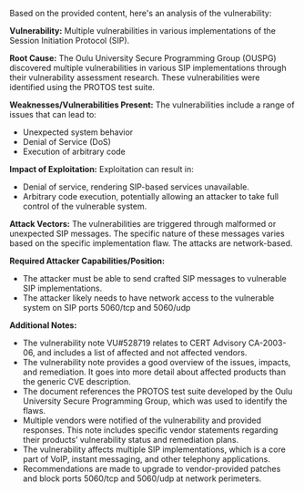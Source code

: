 Based on the provided content, here's an analysis of the vulnerability:

**Vulnerability:** Multiple vulnerabilities in various implementations of the Session Initiation Protocol (SIP).

**Root Cause:** The Oulu University Secure Programming Group (OUSPG) discovered multiple vulnerabilities in various SIP implementations through their vulnerability assessment research. These vulnerabilities were identified using the PROTOS test suite.

**Weaknesses/Vulnerabilities Present:** The vulnerabilities include a range of issues that can lead to:
*   Unexpected system behavior
*   Denial of Service (DoS)
*   Execution of arbitrary code

**Impact of Exploitation:** Exploitation can result in:
*   Denial of service, rendering SIP-based services unavailable.
*   Arbitrary code execution, potentially allowing an attacker to take full control of the vulnerable system.

**Attack Vectors:** The vulnerabilities are triggered through malformed or unexpected SIP messages. The specific nature of these messages varies based on the specific implementation flaw. The attacks are network-based.

**Required Attacker Capabilities/Position:**
*   The attacker must be able to send crafted SIP messages to vulnerable SIP implementations.
*   The attacker likely needs to have network access to the vulnerable system on SIP ports 5060/tcp and 5060/udp

**Additional Notes:**

*   The vulnerability note VU#528719 relates to CERT Advisory CA-2003-06, and includes a list of affected and not affected vendors.
*   The vulnerability note provides a good overview of the issues, impacts, and remediation. It goes into more detail about affected products than the generic CVE description.
*   The document references the PROTOS test suite developed by the Oulu University Secure Programming Group, which was used to identify the flaws.
*   Multiple vendors were notified of the vulnerability and provided responses. This note includes specific vendor statements regarding their products’ vulnerability status and remediation plans.
* The vulnerability affects multiple SIP implementations, which is a core part of VoIP, instant messaging, and other telephony applications.
*   Recommendations are made to upgrade to vendor-provided patches and block ports 5060/tcp and 5060/udp at network perimeters.